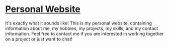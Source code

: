 # [Personal Website](https://personal-website-two-omega-28.vercel.app/)

It's exactly what it sounds like! This is my personal website, containing information about me, my hobbies, my projects, my skills, and my contact information. Feel free to contact me if you are interested in working together on a project or just want to chat!
